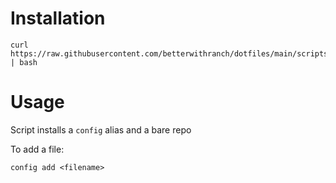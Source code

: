 # Installation

```
curl https://raw.githubusercontent.com/betterwithranch/dotfiles/main/scripts/init.sh | bash
```


# Usage

Script installs a `config` alias and a bare repo

To add a file:

`config add <filename>`
